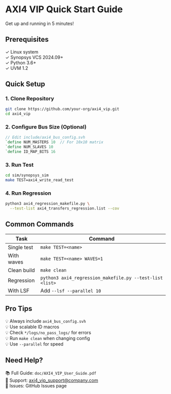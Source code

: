 # AXI4 VIP Quick Start Guide
Get up and running in 5 minutes!

## Prerequisites

✓ Linux system  
✓ Synopsys VCS 2024.09+  
✓ Python 3.6+  
✓ UVM 1.2  

## Quick Setup

### 1. Clone Repository
```bash
git clone https://github.com/your-org/axi4_vip.git
cd axi4_vip
```

### 2. Configure Bus Size (Optional)
```systemverilog
// Edit include/axi4_bus_config.svh
`define NUM_MASTERS 10  // For 10x10 matrix
`define NUM_SLAVES 10
`define ID_MAP_BITS 16
```

### 3. Run Test
```bash
cd sim/synopsys_sim
make TEST=axi4_write_read_test
```

### 4. Run Regression
```bash
python3 axi4_regression_makefile.py \
  --test-list axi4_transfers_regression.list --cov
```

## Common Commands

| Task | Command |
|------|---------|
| Single test | `make TEST=<name>` |
| With waves | `make TEST=<name> WAVES=1` |
| Clean build | `make clean` |
| Regression | `python3 axi4_regression_makefile.py --test-list <list>` |
| With LSF | Add `--lsf --parallel 10` |

## Pro Tips

💡 Always include `axi4_bus_config.svh`  
💡 Use scalable ID macros  
💡 Check `*/logs/no_pass_logs/` for errors  
💡 Run `make clean` when changing config  
💡 Use `--parallel` for speed  

## Need Help?

📚 Full Guide: `doc/AXI4_VIP_User_Guide.pdf`  
📧 Support: axi4_vip_support@company.com  
🐛 Issues: GitHub Issues page  
